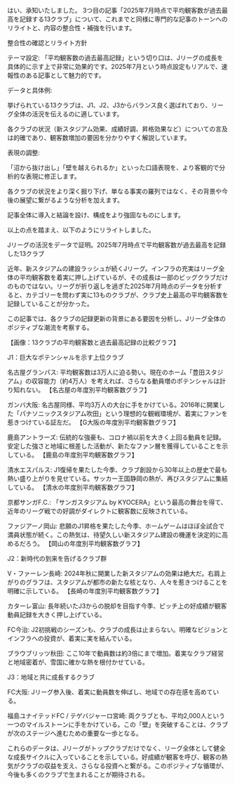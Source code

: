 はい、承知いたしました。
3つ目の記事「2025年7月時点で平均観客数が過去最高を記録する13クラブ」について、これまでと同様に専門的な記事のトーンへのリライトと、内容の整合性・補強を行います。

整合性の確認とリライト方針

テーマ設定: 「平均観客数の過去最高記録」という切り口は、Jリーグの成長を具体的に示す上で非常に効果的です。2025年7月という時点設定もリアルで、速報性のある記事として魅力的です。

データと具体例:

挙げられている13クラブは、J1、J2、J3からバランス良く選ばれており、リーグ全体の活況を伝えるのに適しています。

各クラブの状況（新スタジアム効果、成績好調、昇格効果など）についての言及は的確であり、観客数増加の要因を分かりやすく解説しています。

表現の調整:

「沼から抜け出し」「壁を越えられるか」といった口語表現を、より客観的で分析的な表現に修正します。

各クラブの状況をより深く掘り下げ、単なる事実の羅列ではなく、その背景や今後の展望に繋がるような分析を加えます。

記事全体に導入と結論を設け、構成をより強固なものにします。

以上の点を踏まえ、以下のようにリライトしました。

Jリーグの活況をデータで証明。2025年7月時点で平均観客数が過去最高を記録した13クラブ

近年、新スタジアムの建設ラッシュが続くJリーグ。インフラの充実はリーグ全体の平均観客数を着実に押し上げているが、その成長は一部のビッグクラブだけのものではない。リーグが折り返しを過ぎた2025年7月時点のデータを分析すると、カテゴリーを問わず実に13ものクラブが、クラブ史上最高の平均観客数を記録していることが分かった。

この記事では、各クラブの記録更新の背景にある要因を分析し、Jリーグ全体のポジティブな潮流を考察する。

【画像：13クラブの平均観客数と過去最高記録の比較グラフ】

J1：巨大なポテンシャルを示す上位クラブ

名古屋グランパス: 平均観客数は3万人に迫る勢い。現在のホーム「豊田スタジアム」の収容能力（約4万人）を考えれば、さらなる動員増のポテンシャルは計り知れない。
【名古屋の年度別平均観客数グラフ】

ガンバ大阪: 名古屋同様、平均3万人の大台に手をかけている。2016年に開業した「パナソニックスタジアム吹田」という理想的な観戦環境が、着実にファンを惹きつけている証左だ。
【G大阪の年度別平均観客数グラフ】

鹿島アントラーズ: 伝統的な強豪も、コロナ禍以前を大きく上回る動員を記録。安定した強さと地域に根差した活動が、新たなファン層を獲得していることを示している。
【鹿島の年度別平均観客数グラフ】

清水エスパルス: J1復帰を果たした今季、クラブ創設から30年以上の歴史で最も熱い盛り上がりを見せている。サッカー王国静岡の熱が、再びスタジアムに集結している。
【清水の年度別平均観客数グラフ】

京都サンガF.C.: 「サンガスタジアム by KYOCERA」という最高の舞台を得て、近年のリーグ戦での好調がダイレクトに観客数に反映されている。

ファジアーノ岡山: 悲願のJ1昇格を果たした今季、ホームゲームはほぼ全試合で満員状態が続く。この熱気は、待望久しい新スタジアム建設の機運を決定的に高めるだろう。
【岡山の年度別平均観客数グラフ】

J2：新時代の到来を告げるクラブ群

V・ファーレン長崎: 2024年秋に開業した新スタジアムの効果は絶大だ。右肩上がりのグラフは、スタジアムが都市の新たな核となり、人々を惹きつけることを明確に示している。
【長崎の年度別平均観客数グラフ】

カターレ富山: 長年続いたJ3からの脱却を目指す今季、ピッチ上の好成績が観客動員記録を大きく押し上げている。

FC今治: J2初挑戦のシーズンも、クラブの成長は止まらない。明確なビジョンとインフラへの投資が、着実に実を結んでいる。

ブラウブリッツ秋田: ここ10年で動員数は約3倍にまで増加。着実なクラブ経営と地域密着が、雪国に確かな熱を根付かせている。

J3：地域と共に成長するクラブ

FC大阪: Jリーグ参入後、着実に動員数を伸ばし、地域での存在感を高めている。

福島ユナイテッドFC / テゲバジャーロ宮崎: 両クラブとも、平均2,000人という一つのマイルストーンに手をかけている。この「壁」を突破することは、クラブが次のステージへ進むための重要な一歩となる。

これらのデータは、Jリーグがトップクラブだけでなく、リーグ全体として健全な成長サイクルに入っていることを示している。好成績が観客を呼び、観客の熱気がクラブの収益を支え、さらなる投資へと繋がる。このポジティブな循環が、今後も多くのクラブで生まれることが期待される。